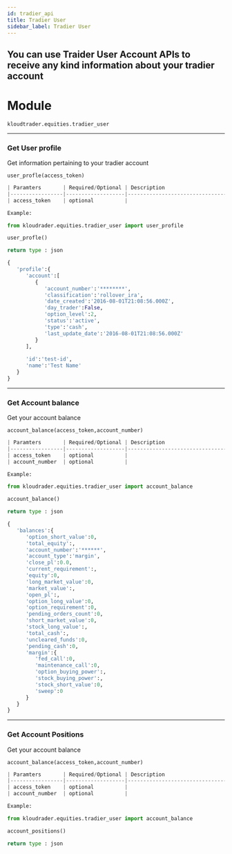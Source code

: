 ```yaml
---
id: tradier_api
title: Tradier User
sidebar_label: Tradier User
---
```


## You can use Traider User Account APIs to receive any kind information about your tradier account


# Module
<code>kloudtrader.equities.tradier_user</code>
***
### Get User profile
Get information pertaining to your tradier account<br/>

<code>user_profle(access_token)</code>


```python
| Paramters       | Required/Optional | Description                                    | Type |
|-----------------|-------------------|------------------------------------------------|------| 
| access_token    | optional          |                                                | str  |

Example:

from kloudrader.equities.tradier_user import user_profile

user_profle()
```
```python
return type : json

{  
   'profile':{  
      'account':[  
         {  
            'account_number':'********',
            'classification':'rollover_ira',
            'date_created':'2016-08-01T21:08:56.000Z',
            'day_trader':False,
            'option_level':2,
            'status':'active',
            'type':'cash',
            'last_update_date':'2016-08-01T21:08:56.000Z'
         }
      ],
      
      'id':'test-id',
      'name':'Test Name'
   }
}
```
***
### Get Account balance
Get your account balance<br/>

<code>account_balance(access_token,account_number)</code>


```python
| Paramters       | Required/Optional | Description                                    | Type |
|-----------------|-------------------|------------------------------------------------|------| 
| access_token    | optional          |                                                | str  |
| account_number  | optional          |                                                | str  |

Example:

from kloudrader.equities.tradier_user import account_balance

account_balance()
```
```python
return type : json

{  
   'balances':{  
      'option_short_value':0,
      'total_equity':,
      'account_number':'******',
      'account_type':'margin',
      'close_pl':0.0,
      'current_requirement':,
      'equity':0,
      'long_market_value':0,
      'market_value':,
      'open_pl':,
      'option_long_value':0,
      'option_requirement':0,
      'pending_orders_count':0,
      'short_market_value':0,
      'stock_long_value':,
      'total_cash':,
      'uncleared_funds':0,
      'pending_cash':0,
      'margin':{  
         'fed_call':0,
         'maintenance_call':0,
         'option_buying_power':,
         'stock_buying_power':,
         'stock_short_value':0,
         'sweep':0
      }
   }
}
```
***
### Get Account Positions
Get your account balance<br/>

<code>account_balance(access_token,account_number)</code>


```python
| Paramters       | Required/Optional | Description                                    | Type |
|-----------------|-------------------|------------------------------------------------|------| 
| access_token    | optional          |                                                | str  |
| account_number  | optional          |                                                | str  |

Example:

from kloudrader.equities.tradier_user import account_balance

account_positions()
```
```python
return type : json


```